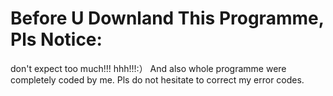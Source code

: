 # Before U Downland This Programme, Pls Notice:

don't expect too much!!! 
hhh!!!:）
And also whole programme were completely coded by me.
Pls do not hesitate to correct my error codes.
